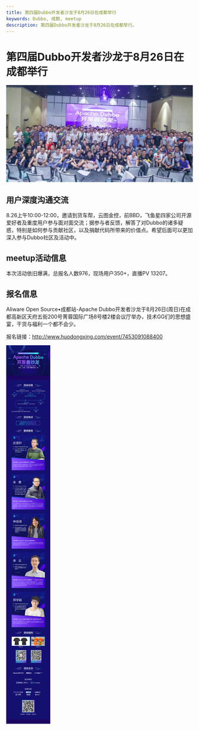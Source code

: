 ```yaml
---
title: 第四届Dubbo开发者沙龙于8月26日在成都举行
keywords: Dubbo, 成都, meetup
description: 第四届Dubbo开发者沙龙于8月26日在成都举行。
---
```


# 第四届Dubbo开发者沙龙于8月26日在成都举行

![img](../../img/blog/meetup-chengdu/all-hands.webp)

## 用户深度沟通交流

8.26上午10:00-12:00，邀请到货车帮，云图金控，前BBD，飞鱼星四家公司开源爱好者及重度用户参与面对面交流；据参与者反馈，解答了对Dubbo的诸多疑惑，特别是如何参与贡献社区，以及捐献代码所带来的价值点。希望后面可以更加深入参与Dubbo社区及活动中。

## meetup活动信息

本次活动依旧爆满，总报名人数976，现场用户350+，直播PV 13207。


## 报名信息

Aliware Open Source•成都站-Apache Dubbo开发者沙龙于8月26日(周日)在成都高新区天府五街200号菁蓉国际广场8号楼2楼会议厅举办，技术GG们的思想盛宴，干货与福利一个都不会少。

报名链接：http://www.huodongxing.com/event/7453091088400
 
<img src="../../img/blog/dubbo-chengdu-meetup-img.jpg"/>